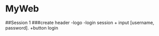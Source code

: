 # MyWeb

##Session 1
###create header
-logo
-login session + input [username, password].
+button login
